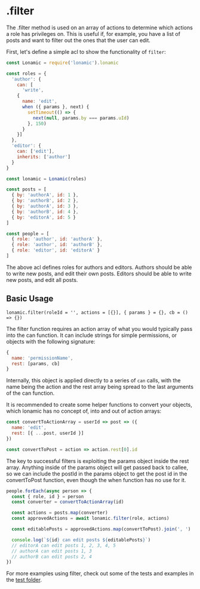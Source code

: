 # .filter

The .filter method is used on an array of actions to determine which actions a role has privileges on. This is useful if, for example, you have a list of posts and want to filter out the ones that the user can edit.

First, let's define a simple acl to show the functionality of `filter`:

```js
const Lonamic = require('lonamic').lonamic

const roles = {
  'author': {
    can: [
      'write',
    {
      name: 'edit',
      when ({ params }, next) {
        setTimeout(() => {
          next(null, params.by === params.uId)
        }, 150)
      }
    }]
  },
  'editor': {
    can: ['edit'],
    inherits: ['author']
  }
}

const lonamic = Lonamic(roles)

const posts = [
  { by: 'authorA', id: 1 },
  { by: 'authorB', id: 2 },
  { by: 'authorA', id: 3 },
  { by: 'authorB', id: 4 },
  { by: 'editorA', id: 5 }
]

const people = [
  { role: 'author', id: 'authorA' },
  { role: 'author', id: 'authorB' },
  { role: 'editor', id: 'editorA' }
]
```

The above acl defines roles for authors and editors. Authors should be able to write new posts, and edit their own posts. Editors should be able to write new posts, and edit all posts.

## Basic Usage

`lonamic.filter(roleId = '', actions = [{}], { params } = {}, cb = () => {})`

The filter function requires an action array of what you would typically pass into the can function. It can include strings for simple permissions, or objects with the following signature:

```js
{
  name: 'permissionName',
  rest: [params, cb]
}
```

Internally, this object is applied directly to a series of `can` calls, with the name being the action and the rest array being spread to the last arguments of the can function.

It is recommended to create some helper functions to convert your objects, which lonamic has no concept of, into and out of action arrays:

```js
const convertToActionArray = userId => post => ({
  name: 'edit',
  rest: [{ ...post, userId }]
})

const convertToPost = action => action.rest[0].id
```

The key to successful filters is exploiting the params object inside the rest array. Anything inside of the params object will get passed back to callee, so we can include the postId in the params object to get the post id in the convertToPost function, even though the when function has no use for it.

```js
people.forEach(async person => {
  const { role, id } = person
  const converter = convertToActionArray(id)

  const actions = posts.map(converter)
  const approvedActions = await lonamic.filter(role, actions)

  const editablePosts = approvedActions.map(convertToPost).join(', ')

  console.log(`${id} can edit posts ${editablePosts}`)
  // editorA can edit posts 1, 2, 3, 4, 5
  // authorA can edit posts 1, 3
  // authorB can edit posts 2, 4
})
```

For more examples using filter, check out some of the tests and examples in the [test folder](https://github.com/EmiPhil/lonamic/tree/master/test).
